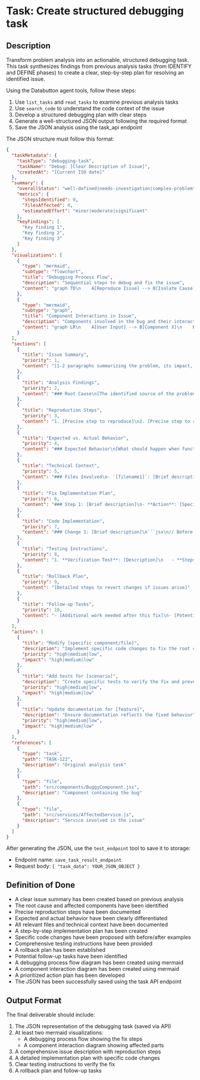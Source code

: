 # Task: Create structured debugging task

## Description
Transform problem analysis into an actionable, structured debugging task. This task synthesizes findings from previous analysis tasks (from IDENTIFY and DEFINE phases) to create a clear, step-by-step plan for resolving an identified issue.

Using the Databutton agent tools, follow these steps:
1. Use `list_tasks` and `read_tasks` to examine previous analysis tasks
2. Use `search_code` to understand the code context of the issue
3. Develop a structured debugging plan with clear steps
4. Generate a well-structured JSON output following the required format
5. Save the JSON analysis using the task_api endpoint

The JSON structure must follow this format:
```json
{
  "taskMetadata": {
    "taskType": "debugging-task",
    "taskName": "Debug: [Clear Description of Issue]",
    "createdAt": "[Current ISO date]"
  },
  "summary": {
    "overallStatus": "well-defined|needs-investigation|complex-problem",
    "metrics": {
      "stepsIdentified": 0,
      "filesAffected": 0,
      "estimatedEffort": "minor|moderate|significant"
    },
    "keyFindings": [
      "Key finding 1",
      "Key finding 2",
      "Key finding 3"
    ]
  },
  "visualizations": [
    {
      "type": "mermaid",
      "subtype": "flowchart",
      "title": "Debugging Process Flow",
      "description": "Sequential steps to debug and fix the issue",
      "content": "graph TD\n    A[Reproduce Issue] --> B[Isolate Cause]\n    B --> C[Implement Fix]\n    C --> D[Verify Solution]\n    D --> E[Regression Test]\n    style B fill:#f55,stroke:#333,stroke-width:2px"
    },
    {
      "type": "mermaid",
      "subtype": "graph",
      "title": "Component Interactions in Issue",
      "description": "Components involved in the bug and their interactions",
      "content": "graph LR\n    A[User Input] --> B[Component X]\n    B --> C[Service Y]\n    C --> D[API Call]\n    D --> E[Data Processing]\n    style C fill:#f55,stroke:#333,stroke-width:2px\n    style D fill:#f55,stroke:#333,stroke-width:2px"
    }
  ],
  "sections": [
    {
      "title": "Issue Summary",
      "priority": 1,
      "content": "[1-2 paragraphs summarizing the problem, its impact, when it occurs, and its severity]"
    },
    {
      "title": "Analysis Findings",
      "priority": 2,
      "content": "### Root Cause\n[The identified source of the problem based on previous analysis]\n\n### Affected Components\n- `[Component 1]`: [How it's involved]\n- `[Component 2]`: [How it's involved]\n\n### Related Issues\n[Any connected problems or dependencies]\n\n### Priority\n[High/Medium/Low based on impact and urgency with justification]"
    },
    {
      "title": "Reproduction Steps",
      "priority": 3,
      "content": "1. [Precise step to reproduce]\n2. [Precise step to reproduce]\n3. [etc.]"
    },
    {
      "title": "Expected vs. Actual Behavior",
      "priority": 4,
      "content": "### Expected Behavior\n[What should happen when functioning correctly]\n\n### Actual Behavior\n[What currently happens]\n\n### Error Messages/Logs\n```\n[Exact error messages if applicable]\n```"
    },
    {
      "title": "Technical Context",
      "priority": 5,
      "content": "### Files Involved\n- `[filename1]`: [Brief description of role]\n- `[filename2]`: [Brief description of role]\n\n### State/Data Flow\n[Relevant state or data flow information]\n\n### External Dependencies\n[Any third-party libraries or services involved]"
    },
    {
      "title": "Fix Implementation Plan",
      "priority": 6,
      "content": "### Step 1: [Brief description]\n- **Action**: [Specific code change or action]\n- **Files to Modify**: `[filename]`\n- **Purpose**: [What this change addresses]\n- **Verification**: [How to verify this change works]\n\n### Step 2: [Brief description]\n- **Action**: [Specific code change or action]\n- **Files to Modify**: `[filename]`\n- **Purpose**: [What this change addresses]\n- **Verification**: [How to verify this change works]\n\n### Step 3: [Brief description]\n[Same structure as above]"
    },
    {
      "title": "Code Implementation",
      "priority": 7,
      "content": "### Change 1: [Brief description]\n```jsx\n// Before: Current problematic code\n[code snippet]\n\n// After: Fixed implementation\n[code snippet]\n\n// Explanation:\n[Why this change fixes the issue]\n```\n\n### Change 2: [Brief description]\n[Same structure as above]"
    },
    {
      "title": "Testing Instructions",
      "priority": 8,
      "content": "1. **Verification Test**: [Description]\n   - **Steps**: [How to perform the test]\n   - **Expected Result**: [What should happen]\n\n2. **Edge Case Test**: [Description]\n   - **Steps**: [How to perform the test]\n   - **Expected Result**: [What should happen]\n\n3. **Regression Test**: [Description]\n   - **Steps**: [How to perform the test]\n   - **Expected Result**: [What should happen]"
    },
    {
      "title": "Rollback Plan",
      "priority": 9,
      "content": "[Detailed steps to revert changes if issues arise]"
    },
    {
      "title": "Follow-up Tasks",
      "priority": 10,
      "content": "- [Additional work needed after this fix]\n- [Potential improvements beyond the immediate fix]\n- [Any technical debt that should be addressed later]"
    }
  ],
  "actions": [
    {
      "title": "Modify [specific component/file]",
      "description": "Implement specific code changes to fix the root cause",
      "priority": "high|medium|low",
      "impact": "high|medium|low"
    },
    {
      "title": "Add tests for [scenario]",
      "description": "Create specific tests to verify the fix and prevent regression",
      "priority": "high|medium|low",
      "impact": "high|medium|low"
    },
    {
      "title": "Update documentation for [feature]",
      "description": "Ensure documentation reflects the fixed behavior",
      "priority": "high|medium|low",
      "impact": "high|medium|low"
    }
  ],
  "references": [
    {
      "type": "task",
      "path": "TASK-123",
      "description": "Original analysis task"
    },
    {
      "type": "file",
      "path": "src/components/BuggyComponent.jsx",
      "description": "Component containing the bug"
    },
    {
      "type": "file", 
      "path": "src/services/AffectedService.js",
      "description": "Service involved in the issue"
    }
  ]
}
```

After generating the JSON, use the `test_endpoint` tool to save it to storage:
- Endpoint name: `save_task_result_endpoint`
- Request body: `{ "task_data": YOUR_JSON_OBJECT }`

## Definition of Done
- A clear issue summary has been created based on previous analysis
- The root cause and affected components have been identified
- Precise reproduction steps have been documented
- Expected and actual behavior have been clearly differentiated
- All relevant files and technical context have been documented
- A step-by-step implementation plan has been created
- Specific code changes have been proposed with before/after examples
- Comprehensive testing instructions have been provided
- A rollback plan has been established
- Potential follow-up tasks have been identified
- A debugging process flow diagram has been created using mermaid
- A component interaction diagram has been created using mermaid
- A prioritized action plan has been developed
- The JSON has been successfully saved using the task API endpoint

## Output Format
The final deliverable should include:
1. The JSON representation of the debugging task (saved via API)
2. At least two mermaid visualizations:
   - A debugging process flow showing the fix steps
   - A component interaction diagram showing affected parts
3. A comprehensive issue description with reproduction steps
4. A detailed implementation plan with specific code changes
5. Clear testing instructions to verify the fix
6. A rollback plan and follow-up tasks
